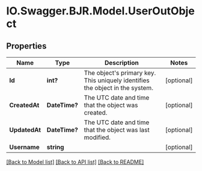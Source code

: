 # IO.Swagger.BJR.Model.UserOutObject
## Properties

Name | Type | Description | Notes
------------ | ------------- | ------------- | -------------
**Id** | **int?** | The object&#x27;s primary key. This uniquely identifies the object in the system. | [optional] 
**CreatedAt** | **DateTime?** | The UTC date and time that the object was created. | [optional] 
**UpdatedAt** | **DateTime?** | The UTC date and time that the object was last modified. | [optional] 
**Username** | **string** |  | [optional] 

[[Back to Model list]](../README.md#documentation-for-models) [[Back to API list]](../README.md#documentation-for-api-endpoints) [[Back to README]](../README.md)

